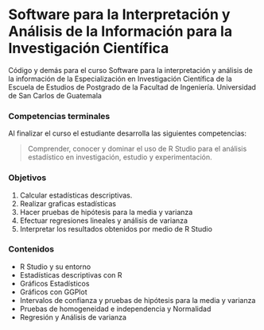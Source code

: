 # Software para la Interpretación y Análisis de la Información para la Investigación Científica

Código y demás para el curso Software para la interpretación y análisis de la información de la Especialización en Investigación Científica de la Escuela de Estudios de Postgrado de la Facultad de Ingeniería. 
Universidad de San Carlos de Guatemala


### Competencias terminales
Al finalizar el curso el estudiante desarrolla las siguientes competencias:
> Comprender, conocer y dominar el uso de R Studio para el análisis estadístico en investigación, estudio y experimentación. 

### Objetivos 
1.	Calcular estadísticas descriptivas.
2.	Realizar graficas estadísticas
3.	Hacer pruebas de hipótesis para la media y varianza
4.	Efectuar regresiones lineales y análisis de varianza
5.	Interpretar los resultados obtenidos por medio de R Studio

### Contenidos
- R Studio y su entorno
- Estadísticas descriptivas con R
- Gráficos Estadísticos
- Gráficos con GGPlot
- Intervalos de confianza y pruebas de hipótesis para la media y varianza
- Pruebas de homogeneidad e independencia y Normalidad
- Regresión y Análisis de varianza




